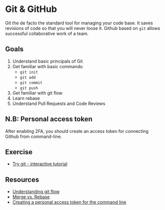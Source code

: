 # Git & GitHub
Git the de facto the standard tool for managing your code base. It saves revisions of code so that you will never loose it. Github based on `git` allows successful collaborative work of a team.

## Goals
1. Understand basic principals of Git
1. Get familiar with basic commands:
    * `git init`
    * `git add`
    * `git commit`
    * `git push`
1. Get familiar with git flow
1. Learn rebase
1. Understand Pull Requests and Code Reviews

## N.B: Personal access token
After enabling 2FA, you should create an access token for connecting Github from command-line.

## Exercise
* [Try git - interactive tutorial](https://try.github.io)

## Resources
* [Understanding git flow](https://guides.github.com/introduction/flow/)
* [Merge vs. Rebase](https://www.atlassian.com/git/tutorials/merging-vs-rebasing)
* [Creating a personal access token for the command line](https://help.github.com/articles/creating-a-personal-access-token-for-the-command-line/)

